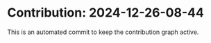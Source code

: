 # Contribution: 2024-12-26-08-44
This is an automated commit to keep the contribution graph active.
